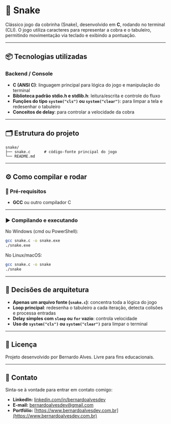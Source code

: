 # 🐍 Snake

Clássico jogo da cobrinha (Snake), desenvolvido em **C**, rodando no terminal (CLI). O jogo utiliza caracteres para representar a cobra e o tabuleiro, permitindo movimentação via teclado e exibindo a pontuação.

---

## 📦 Tecnologias utilizadas

### Backend / Console

- **C (ANSI C)**: linguagem principal para lógica do jogo e manipulação do terminal
- **Biblioteca padrão stdio.h e stdlib.h**: leitura/escrita e controle do fluxo
- **Funções do tipo `system("cls")` ou `system("clear")`**: para limpar a tela e redesenhar o tabuleiro
- **Conceitos de delay**: para controlar a velocidade da cobra

---

## 🗂️ Estrutura do projeto

```
snake/
├── snake.c      # código-fonte principal do jogo
└── README.md
```

---

## ⚙️ Como compilar e rodar

### 🧪 Pré-requisitos

- **GCC** ou outro compilador C

---

### ▶️ Compilando e executando

No Windows (cmd ou PowerShell):

```bash
gcc snake.c -o snake.exe
./snake.exe
```

No Linux/macOS:

```bash
gcc snake.c -o snake
./snake
```

---

## 🧠 Decisões de arquitetura

- **Apenas um arquivo fonte (`snake.c`)**: concentra toda a lógica do jogo
- **Loop principal**: redesenha o tabuleiro a cada iteração, detecta colisões e processa entradas
- **Delay simples com `sleep` ou `for` vazio**: controla velocidade
- **Uso de `system("cls")` ou `system("clear")`** para limpar o terminal

---

## 📄 Licença

Projeto desenvolvido por Bernardo Alves. Livre para fins educacionais.

---

## 👤 Contato

Sinta-se à vontade para entrar em contato comigo:

- **LinkedIn:** [linkedin.com/in/bernardoalvesdev](https://linkedin.com/in/bernardoalvesdev)
- **E-mail:** bernardoalvesdev@gmail.com
- **Portfólio:** [https://www.bernardoalvesdev.com.br](https://www.bernardoalvesdev.com.br)
